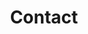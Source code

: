 ---
title: 'Contact'
longTitle: 'Contact : Explore Cafes and Coffee Blends Across Tyne & Wear'
navigation: false
image:
  src: '/assets/image.jpg'
  alt: 'An image showcasing My Page.'
  width: 400
  height: 300
head:
  meta:
    - name: 'keywords'
      content: 'cafe finder, coffee shop locator, cafe reviews, cafe events, cafe news, speciality coffee, cafe blog, coffee culture'
    - name: 'robots'
      content: 'index, follow'
    - name: 'author'
      content: 'Chris Prusakiewicz with ChatGPT'
    - name: 'copyright'
      content: '© 2023 The Coffee Detectives'
---